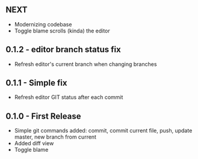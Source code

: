 ## NEXT
* Modernizing codebase
* Toggle blame scrolls (kinda) the editor

## 0.1.2 - editor branch status fix
* Refresh editor's current branch when changing branches

## 0.1.1 - Simple fix
* Refresh editor GIT status after each commit

## 0.1.0 - First Release
* Simple git commands added: commit, commit current file, push, update master, new branch from current
* Added diff view
* Toggle blame
